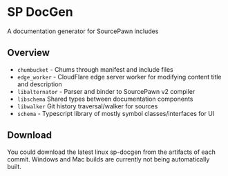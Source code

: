 # SP DocGen

A documentation generator for SourcePawn includes

## Overview

- `chumbucket` - Chums through manifest and include files
- `edge_worker` - CloudFlare edge server worker for modifying content title and description
- `libalternator` - Parser and binder to SourcePawn v2 compiler
- `libschema` Shared types between documentation components
- `libwalker` Git history traversal/walker for sources
- `schema` - Typescript library of mostly symbol classes/interfaces for UI

## Download

You could download the latest linux sp-docgen from the artifacts of each commit. Windows and Mac builds are currently not being automatically built.
